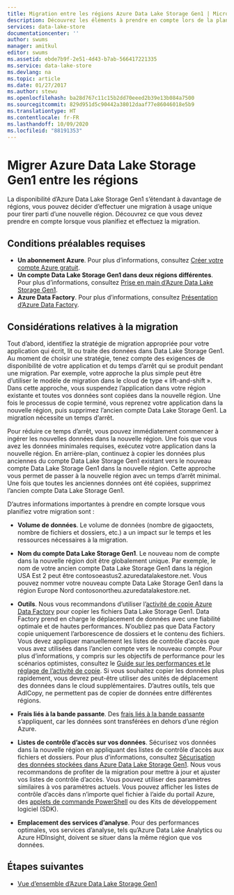 ```yaml
---
title: Migration entre les régions Azure Data Lake Storage Gen1 | Microsoft Docs
description: Découvrez les éléments à prendre en compte lors de la planification et de l’exécution d’une migration vers Azure Data Lake Storage Gen1 dès qu’elle est disponible dans les nouvelles régions.
services: data-lake-store
documentationcenter: ''
author: swums
manager: amitkul
editor: swums
ms.assetid: ebde7b9f-2e51-4d43-b7ab-566417221335
ms.service: data-lake-store
ms.devlang: na
ms.topic: article
ms.date: 01/27/2017
ms.author: stewu
ms.openlocfilehash: ba28d767c11c15b2dd70eeed2b39e13b084a7500
ms.sourcegitcommit: 829d951d5c90442a38012daaf77e86046018e5b9
ms.translationtype: HT
ms.contentlocale: fr-FR
ms.lasthandoff: 10/09/2020
ms.locfileid: "88191353"
---
```

# <a name="migrate-azure-data-lake-storage-gen1-across-regions"></a>Migrer Azure Data Lake Storage Gen1 entre les régions

La disponibilité d’Azure Data Lake Storage Gen1 s’étendant à davantage de régions, vous pouvez décider d’effectuer une migration à usage unique pour tirer parti d’une nouvelle région. Découvrez ce que vous devez prendre en compte lorsque vous planifiez et effectuez la migration.

## <a name="prerequisites"></a>Conditions préalables requises

* **Un abonnement Azure**. Pour plus d’informations, consultez [Créer votre compte Azure gratuit](https://azure.microsoft.com/pricing/free-trial/).
* **Un compte Data Lake Storage Gen1 dans deux régions différentes**. Pour plus d’informations, consultez [Prise en main d’Azure Data Lake Storage Gen1](data-lake-store-get-started-portal.md).
* **Azure Data Factory**. Pour plus d’informations, consultez [Présentation d’Azure Data Factory](../data-factory/introduction.md).


## <a name="migration-considerations"></a>Considérations relatives à la migration

Tout d’abord, identifiez la stratégie de migration appropriée pour votre application qui écrit, lit ou traite des données dans Data Lake Storage Gen1. Au moment de choisir une stratégie, tenez compte des exigences de disponibilité de votre application et du temps d’arrêt qui se produit pendant une migration. Par exemple, votre approche la plus simple peut être d’utiliser le modèle de migration dans le cloud de type « lift-and-shift ». Dans cette approche, vous suspendez l’application dans votre région existante et toutes vos données sont copiées dans la nouvelle région. Une fois le processus de copie terminé, vous reprenez votre application dans la nouvelle région, puis supprimez l’ancien compte Data Lake Storage Gen1. La migration nécessite un temps d’arrêt.

Pour réduire ce temps d’arrêt, vous pouvez immédiatement commencer à ingérer les nouvelles données dans la nouvelle région. Une fois que vous avez les données minimales requises, exécutez votre application dans la nouvelle région. En arrière-plan, continuez à copier les données plus anciennes du compte Data Lake Storage Gen1 existant vers le nouveau compte Data Lake Storage Gen1 dans la nouvelle région. Cette approche vous permet de passer à la nouvelle région avec un temps d’arrêt minimal. Une fois que toutes les anciennes données ont été copiées, supprimez l’ancien compte Data Lake Storage Gen1.

D’autres informations importantes à prendre en compte lorsque vous planifiez votre migration sont :

* **Volume de données**. Le volume de données (nombre de gigaoctets, nombre de fichiers et dossiers, etc.) a un impact sur le temps et les ressources nécessaires à la migration.

* **Nom du compte Data Lake Storage Gen1**. Le nouveau nom de compte dans la nouvelle région doit être globalement unique. Par exemple, le nom de votre ancien compte Data Lake Storage Gen1 dans la région USA Est 2 peut être contosoeastus2.azuredatalakestore.net. Vous pouvez nommer votre nouveau compte Data Lake Storage Gen1 dans la région Europe Nord contosonortheu.azuredatalakestore.net.

* **Outils**. Nous vous recommandons d’utiliser l’[activité de copie Azure Data Factory](../data-factory/connector-azure-data-lake-store.md) pour copier les fichiers Data Lake Storage Gen1. Data Factory prend en charge le déplacement de données avec une fiabilité optimale et de hautes performances. N’oubliez pas que Data Factory copie uniquement l’arborescence de dossiers et le contenu des fichiers. Vous devez appliquer manuellement les listes de contrôle d’accès que vous avez utilisées dans l’ancien compte vers le nouveau compte. Pour plus d’informations, y compris sur les objectifs de performance pour les scénarios optimistes, consultez le [Guide sur les performances et le réglage de l’activité de copie](../data-factory/copy-activity-performance.md). Si vous souhaitez copier les données plus rapidement, vous devrez peut-être utiliser des unités de déplacement des données dans le cloud supplémentaires. D’autres outils, tels que AdlCopy, ne permettent pas de copier de données entre différentes régions.  

* **Frais liés à la bande passante**. Des [frais liés à la bande passante](https://azure.microsoft.com/pricing/details/bandwidth/) s’appliquent, car les données sont transférées en dehors d’une région Azure.

* **Listes de contrôle d’accès sur vos données**. Sécurisez vos données dans la nouvelle région en appliquant des listes de contrôle d’accès aux fichiers et dossiers. Pour plus d’informations, consultez [Sécurisation des données stockées dans Azure Data Lake Storage Gen1](data-lake-store-secure-data.md). Nous vous recommandons de profiter de la migration pour mettre à jour et ajuster vos listes de contrôle d’accès. Vous pouvez utiliser des paramètres similaires à vos paramètres actuels. Vous pouvez afficher les listes de contrôle d’accès dans n’importe quel fichier à l’aide du portail Azure, des [applets de commande PowerShell](/powershell/module/az.datalakestore/get-azdatalakestoreitempermission) ou des Kits de développement logiciel (SDK).  

* **Emplacement des services d’analyse**. Pour des performances optimales, vos services d’analyse, tels qu’Azure Data Lake Analytics ou Azure HDInsight, doivent se situer dans la même région que vos données.  

## <a name="next-steps"></a>Étapes suivantes
* [Vue d’ensemble d’Azure Data Lake Storage Gen1](data-lake-store-overview.md)
